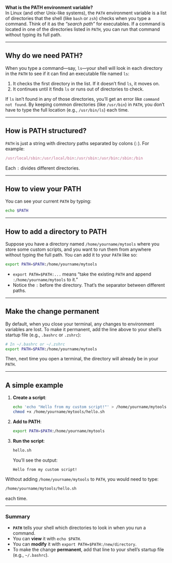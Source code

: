 **What is the PATH environment variable?**  
In Linux (and other Unix-like systems), the `PATH` environment variable is a list of directories that the shell (like `bash` or `zsh`) checks when you type a command. Think of it as the _“search path”_ for executables. If a command is located in one of the directories listed in `PATH`, you can run that command without typing its full path.

* * *

Why do we need PATH?
--------------------

When you type a command—say, `ls`—your shell will look in each directory in the `PATH` to see if it can find an executable file named `ls`:

1.  It checks the first directory in the list. If it doesn’t find `ls`, it moves on.
2.  It continues until it finds `ls` or runs out of directories to check.

If `ls` isn’t found in any of those directories, you’ll get an error like `command not found`. By keeping common directories (like `/usr/bin`) in `PATH`, you don’t have to type the full location (e.g., `/usr/bin/ls`) each time.

* * *

How is PATH structured?
-----------------------

`PATH` is just a string with directory paths separated by colons (`:`). For example:

```javascript
/usr/local/sbin:/usr/local/bin:/usr/sbin:/usr/bin:/sbin:/bin
```

Each `:` divides different directories.

* * *

How to view your PATH
---------------------

You can see your current `PATH` by typing:

```bash
echo $PATH
```

* * *

How to add a directory to PATH
------------------------------

Suppose you have a directory named `/home/yourname/mytools` where you store some custom scripts, and you want to run them from anywhere without typing the full path. You can add it to your `PATH` like so:

```bash
export PATH=$PATH:/home/yourname/mytools
```

*   `export PATH=$PATH:...` means “take the existing `PATH` and append `:/home/yourname/mytools` to it.”
*   Notice the `:` before the directory. That’s the separator between different paths.

* * *

Make the change permanent
-------------------------

By default, when you close your terminal, any changes to environment variables are lost. To make it permanent, add the line above to your shell’s startup file (e.g., `.bashrc` or `.zshrc`):

```bash
# In ~/.bashrc or ~/.zshrc
export PATH=$PATH:/home/yourname/mytools
```

Then, next time you open a terminal, the directory will already be in your `PATH`.

* * *

A simple example
----------------

1.  **Create a script**:
    
    ```bash
    echo 'echo "Hello from my custom script!"' > /home/yourname/mytools/hello.sh
    chmod +x /home/yourname/mytools/hello.sh
    ```
    
2.  **Add to PATH**:
    
    ```bash
    export PATH=$PATH:/home/yourname/mytools
    ```
    
3.  **Run the script**:
    
    ```bash
    hello.sh
    ```
    
    You’ll see the output:
    
    ```vbnet
    Hello from my custom script!
    ```
    

Without adding `/home/yourname/mytools` to `PATH`, you would need to type:

```bash
/home/yourname/mytools/hello.sh
```

each time.

* * *

### Summary

*   **`PATH`** tells your shell which directories to look in when you run a command.
*   You can **view** it with `echo $PATH`.
*   You can **modify** it with `export PATH=$PATH:/new/directory`.
*   To make the change **permanent**, add that line to your shell’s startup file (e.g., `~/.bashrc`).

